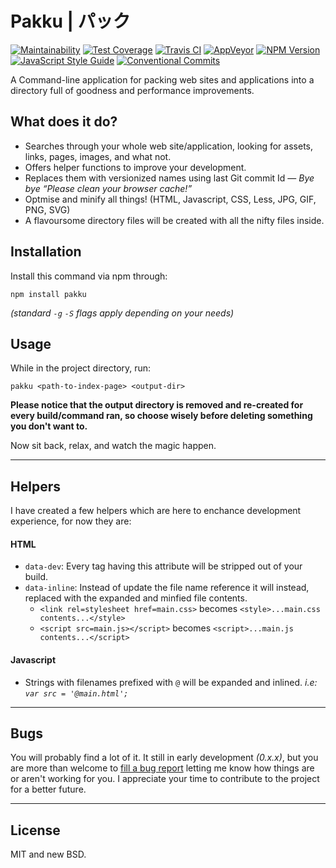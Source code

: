 Pakku | パック
===
[![Maintainability](https://img.shields.io/codeclimate/maintainability/zanona/pakku.svg?style=flat-square)](https://codeclimate.com/github/zanona/pakku/maintainability)
[![Test Coverage](https://img.shields.io/codeclimate/c/zanona/pakku.svg?style=flat-square)](https://codeclimate.com/github/zanona/pakku/test_coverage)
[![Travis CI](https://img.shields.io/travis/zanona/pakku/master.svg?style=flat-square)](https://travis-ci.org/zanona/pakku)
[![AppVeyor](https://img.shields.io/appveyor/ci/zanona/pakku/master.svg?label=build+(win32)&style=flat-square)](https://ci.appveyor.com/project/zanona/pakku/branch/master)
[![NPM Version](https://img.shields.io/npm/v/pakku.svg?style=flat-square)](https://npmjs.com/package/pakku)
[![JavaScript Style Guide](https://img.shields.io/badge/code_style-XO-brightgreen.svg?style=flat-square)](https://github.com/sindresorhus/xo)
[![Conventional Commits](https://img.shields.io/badge/Conventional%20Commits-1.0.0-yellow.svg?style=flat-square)](https://conventionalcommits.org)


A Command-line application for packing web sites and applications into a directory full of goodness and performance improvements.

## What does it do?
- Searches through your whole web site/application, looking for assets, links, pages, images, and what not.
- Offers helper functions to improve your development.
- Replaces them with versionized names using last Git commit Id — _Bye bye “Please clean your browser cache!”_
- Optmise and minify all things! (HTML, Javascript, CSS, Less, JPG, GIF, PNG, SVG)
- A flavoursome directory files will be created with all the nifty files inside.

## Installation
Install this command via npm through:

    npm install pakku

_(standard `-g` `-S` flags apply depending on your needs)_

## Usage

While in the project directory, run:

    pakku <path-to-index-page> <output-dir>

**Please notice that the output directory is removed and re-created for every build/command ran, so choose wisely before deleting something you don't want to.**

Now sit back, relax, and watch the magic happen.

---
## Helpers
I have created a few helpers which are here to enchance development experience, for now they are:

#### HTML
- `data-dev`: Every tag having this attribute will be stripped out of your build.
- `data-inline`: Instead of update the file name reference it will instead, replaced with the expanded and minfied file contents.
    - `<link rel=stylesheet href=main.css>` becomes `<style>...main.css contents...</style>`
    - `<script src=main.js></script>` becomes `<script>...main.js contents...</script>`

#### Javascript
- Strings with filenames prefixed with `@` will be expanded and inlined. _i.e: `var src = '@main.html';`_

---
## Bugs
You will probably find a lot of it. It still in early development _(0.x.x)_, but you are more than welcome to [fill a bug report](https://github.com/zanona/pakku/issues) letting me know how things are or aren't working for you. I appreciate your time to contribute to the project for a better future.

---
## License
MIT and new BSD.
